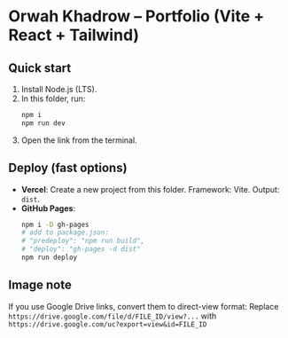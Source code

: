 # Orwah Khadrow – Portfolio (Vite + React + Tailwind)

## Quick start
1) Install Node.js (LTS).
2) In this folder, run:
   ```bash
   npm i
   npm run dev
   ```
3) Open the link from the terminal.

## Deploy (fast options)
- **Vercel**: Create a new project from this folder. Framework: Vite. Output: `dist`.
- **GitHub Pages**:
  ```bash
  npm i -D gh-pages
  # add to package.json:
  # "predeploy": "npm run build",
  # "deploy": "gh-pages -d dist"
  npm run deploy
  ```

## Image note
If you use Google Drive links, convert them to direct-view format:
Replace `https://drive.google.com/file/d/FILE_ID/view?...` with
`https://drive.google.com/uc?export=view&id=FILE_ID`